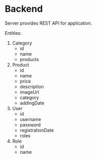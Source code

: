# Backend
Server provides REST API for application.

Entities:
1. Category
    - id
    - name
    - products
2. Product
    - id
    - name
    - price
    - description
    - imageUrl
    - category
    - addingDate
3. User
    - id
    - username
    - password
    - registrationDate
    - roles
4. Role
    - id
    - name
